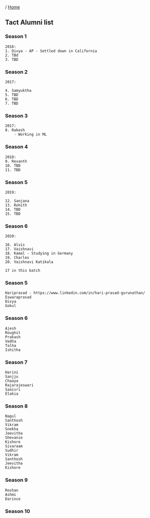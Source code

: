 / [Home](index.md)

## Tact Alumni list


### Season 1
```
2016:
1. Divya - AP - Settled down in California
2. TBd
3. TBD
```


### Season 2
```
2017:

4. Samyuktha
5. TBD
6. TBD
7. TBD
```

### Season 3
```
2017:
8. Rakesh
    - Working in ML
```

### Season 4
```
2018:
9. Revanth
10. TBD
11. TBD
```

### Season 5
```
2019:

12. Sanjana
13. Rohith
14. TBD
15. TBD
```


### Season 6
```
2020:

16. Alvis
17. Vaishnavi
18. Kamal - Studying in Germany
19. Charles
20. Vaishnavi Katikala

17 in this batch
```

### Season 5
```
Hariprasad - https://www.linkedin.com/in/hari-prasad-gurunathan/
Eswaraprasad
Divya
Gokul
```

### Season 6
```
Ajesh
Roughit
Prakash
Vedha
Talha
Ishitha
```


### Season 7
```
Harini
Sanjju
Chaaya
Rajarajeswari
Saaisri
Elakia
```


### Season 8
```
Nagul
Santhosh
Vikram
Snekha
Jeevitha
Shevanie
Kishore
Sivaraam
Sudhir
Vikram
Santhosh
Jeevitha
Kishore
```

### Season 9
```
Roshan
Ashmi
Darince
```


### Season 10
```
```